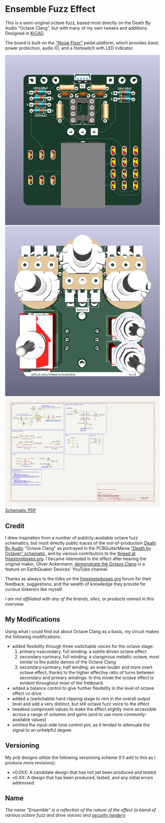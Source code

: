# Ensemble Fuzz Effect

This is a semi-original octave fuzz, based most directly on the Death By Audio "Octave Clang", but with many of my own tweaks and additions. Designed in [KiCAD](https://www.kicad.org).

The board is built on the ["Noise Floor"](https://github.com/whbeers/noise_floor) pedal platform, which provides basic power protection, audio IO, and a footswitch with LED indicator.

![Front render](renders/front.png)
![Back render](renders/back.png)
![Schematic SVG](schematics/ensemble-latest.svg)
[Schematic PDF](schematics/ensemble-latest.pdf)

## Credit
I drew inspiration from a number of publicly-available octave fuzz schematics, but most directly public traces of the out-of-production [Death By Audio](https://deathbyaudio.com/) "Octave Clang" as portrayed in the PCBGuitarMania ["Death by Octaver" schematic](https://pcbguitarmania.com/product/death-by-octaver/), and by various contributors to the [thread at freestomboxes.org](https://www.freestompboxes.org/viewtopic.php?t=11122). I became interested in the effect after hearing the original maker, Oliver Ackermann, [demonstrate the Octave Clang](https://youtu.be/_RslAoTyIwk?t=2671) in a feature on EarthQuaker Devices' YouTube channel.

Thanks as always to the folks on the [freestompboxes.org](https://www.freestompboxes.org) forum for their feedback, suggestions, and the wealth of knowledge they provide for curious tinkerers like myself.

*I am not affiliated with any of the brands, sites, or products named in this overview.*

## My Modifications
Using what I could find out about Octave Clang as a basis, my circuit makes the following modifications:
 - added flexibility through three switchable voices for the octave stage:
   1. primary->secondary, full winding: a subtle driven octave effect
   2. secondary->primary, full winding: a clangorous metallic octave, most similar to the public demos of the Octave Clang
   3. secondary->primary, half winding: an even louder and more overt octave effect, thanks to the higher effective ratio of turns between secondary and primary windings. In this mode the octave effect is evident throughout most of the fretboard.
 - added a balance control to give further flexibility in the level of octave effect vs drive
 - added a (switchable) hard clipping stage to rein in the overall output level and add a very distinct, but still octave fuzz voice to the effect
 - tweaked component values to make the effect slightly more accessible across a range of volumes and gains (and to use more commonly-available values)
 - omitted the input-side tone control pot, as it tended to attenuate the signal to an unhelpful degree

## Versioning

My pcb designs utilize the following versioning scheme (I'll add to this as I produce more revisions):
 - v0.0XX: A candidate design that has not yet been produced and tested.
 - v0.XX: A design that has been produced, tested, and any initial errors addressed.

## Name
*The name "Ensemble" is a reflection of the nature of the effect (a blend of various octave fuzz and drive voices) and [security nerdery](https://www.usenix.org/system/files/sec19-chen-yuanliang.pdf).*
